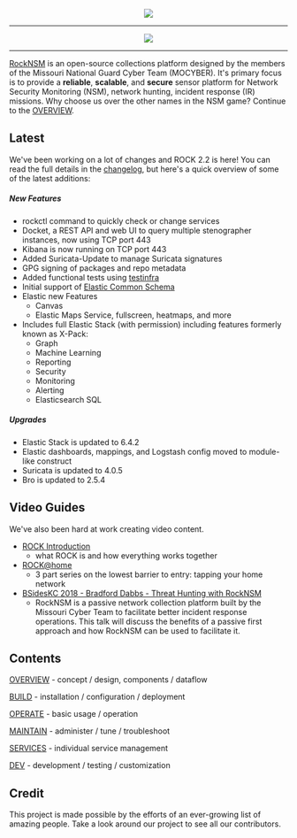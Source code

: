 <p align="center">
<img src="rock_logo.png">
</p>

---

<p align="center">
<img src="overview/rock-diagram-new.png">
</p>

---

[RockNSM](https://rocknsm.io) is an open-source collections platform designed by the members of the Missouri National Guard Cyber Team (MOCYBER).  It's primary focus is to provide a **reliable**, **scalable**, and **secure** sensor platform for Network Security Monitoring (NSM), network hunting, incident response (IR) missions.  Why choose us over the other names in the NSM game?  Continue to the [OVERVIEW](overview/index.md).


## Latest

We've been working on a lot of changes and ROCK 2.2 is here! You can read the full details in the [changelog](changelog.md), but here's a quick overview of some of the latest additions:

##### New Features
- rockctl command to quickly check or change services
- Docket, a REST API and web UI to query multiple stenographer instances, now using TCP port 443
- Kibana is now running on TCP port 443
- Added Suricata-Update to manage Suricata signatures
- GPG signing of packages and repo metadata
- Added functional tests using [testinfra](https://testinfra.readthedocs.io/en/latest/)
- Initial support of [Elastic Common Schema](https://github.com/elastic/ecs)
- Elastic new Features
  - Canvas
  - Elastic Maps Service, fullscreen, heatmaps, and more
- Includes full Elastic Stack (with permission) including features formerly known as X-Pack:
  - Graph
  - Machine Learning
  - Reporting
  - Security
  - Monitoring
  - Alerting
  - Elasticsearch SQL

##### Upgrades
- Elastic Stack is updated to 6.4.2
- Elastic dashboards, mappings, and Logstash config moved to module-like construct
- Suricata is updated to 4.0.5
- Bro is updated to 2.5.4

## Video Guides

We've also been hard at work creating video content.
- [ROCK Introduction](https://youtu.be/tcEpI_vpeWc)
  - what ROCK is and how everything works together
- [ROCK@home](https://youtu.be/w8h1ft8QTFk)
  - 3 part series on the lowest barrier to entry: tapping your home network
- [BSidesKC 2018 - Bradford Dabbs - Threat Hunting with RockNSM](https://www.youtube.com/watch?v=-Mp1pUXvKuw)
  - RockNSM is a passive network collection platform built by the Missouri Cyber Team to facilitate better incident response operations. This talk will discuss the benefits of a passive first approach and how RockNSM can be used to facilitate it.

## Contents

[OVERVIEW](overview/index.md) - concept / design, components / dataflow

[BUILD](build/index.md) - installation / configuration / deployment

[OPERATE](operate/index.md) - basic usage / operation

[MAINTAIN](maintain/index.md) - administer / tune / troubleshoot

[SERVICES](services/index.md) - individual service management

[DEV](dev/index.md) - development / testing / customization

## Credit

This project is made possible by the efforts of an ever-growing list of amazing people. Take a look around our project to see all our contributors.
